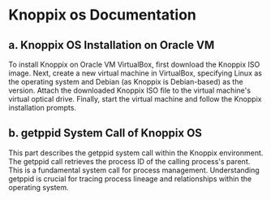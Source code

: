 # Knoppix os Documentation
## a. Knoppix OS Installation on Oracle VM

To install Knoppix on Oracle VM VirtualBox, first download the Knoppix ISO image.
Next, create a new virtual machine in VirtualBox, specifying Linux as the operating 
system and Debian (as Knoppix is Debian-based) as the version. Attach the downloaded
Knoppix ISO file to the virtual machine's virtual optical drive. Finally, start the 
virtual machine and follow the Knoppix installation prompts.
## b. getppid System Call of Knoppix OS

This part describes the getppid system call within the Knoppix environment. The getppid
call retrieves the process ID of the calling process's parent. This is a fundamental system
call for process management. Understanding getppid is crucial for tracing process lineage and
relationships within the operating system.
